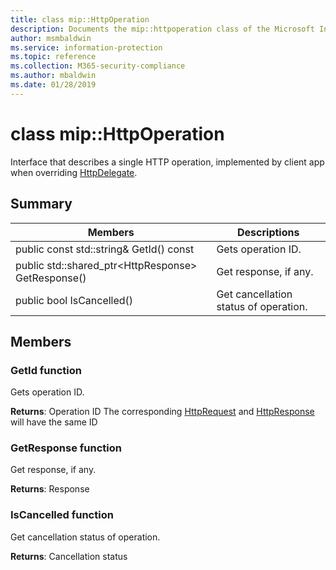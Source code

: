 ```yaml
---
title: class mip::HttpOperation 
description: Documents the mip::httpoperation class of the Microsoft Information Protection (MIP) SDK.
author: msmbaldwin
ms.service: information-protection
ms.topic: reference
ms.collection: M365-security-compliance
ms.author: mbaldwin
ms.date: 01/28/2019
---
```


# class mip::HttpOperation 
Interface that describes a single HTTP operation, implemented by client app when overriding [HttpDelegate](class_mip_httpdelegate.md).
  
## Summary
 Members                        | Descriptions                                
--------------------------------|---------------------------------------------
public const std::string& GetId() const  |  Gets operation ID.
public std::shared_ptr\<HttpResponse\> GetResponse()  |  Get response, if any.
public bool IsCancelled()  |  Get cancellation status of operation.
  
## Members
  
### GetId function
Gets operation ID.

  
**Returns**: Operation ID
The corresponding [HttpRequest](class_mip_httprequest.md) and [HttpResponse](class_mip_httpresponse.md) will have the same ID
  
### GetResponse function
Get response, if any.

  
**Returns**: Response
  
### IsCancelled function
Get cancellation status of operation.

  
**Returns**: Cancellation status